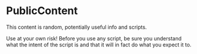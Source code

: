 # PublicContent

This content is random, potentially useful info and scripts.

Use at your own risk!
Before you use any script, be sure you understand what the intent of the script is and that it will in fact do what you expect it to.